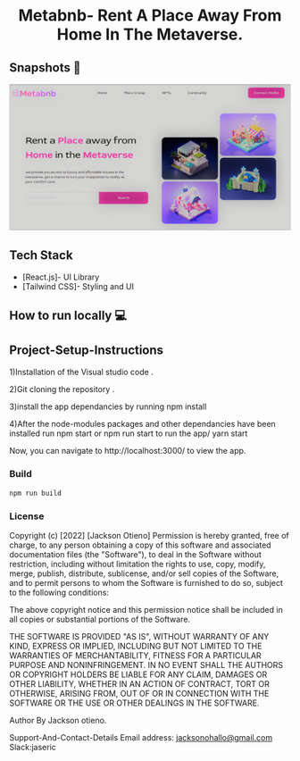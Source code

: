 <div align="center">
	<h1> Metabnb- Rent A Place Away From Home In The Metaverse.</h1>
</div>

## Snapshots 📸

![Snapshot of MetaBnb](public/Snapshot.png)

## Tech Stack 

- [React.js]- UI Library
- [Tailwind CSS]- Styling and UI



## How to run locally 💻

## Project-Setup-Instructions
1)Installation of the Visual studio code .

2)Git cloning the repository .

3)install the app dependancies by running npm install

4)After the node-modules packages and other dependancies have been installed run npm start or npm run start to run the app/ yarn start

Now, you can navigate to http://localhost:3000/ to view the app.

### Build

```bash
npm run build
```
 ### License
 Copyright (c) [2022] [Jackson Otieno] Permission is hereby granted, free of charge, to any person obtaining a copy of this software and associated documentation files (the "Software"), to deal in the Software without restriction, including without limitation the rights to use, copy, modify, merge, publish, distribute, sublicense, and/or sell copies of the Software, and to permit persons to whom the Software is furnished to do so, subject to the following conditions:

The above copyright notice and this permission notice shall be included in all copies or substantial portions of the Software.

THE SOFTWARE IS PROVIDED "AS IS", WITHOUT WARRANTY OF ANY KIND, EXPRESS OR IMPLIED, INCLUDING BUT NOT LIMITED TO THE WARRANTIES OF MERCHANTABILITY, FITNESS FOR A PARTICULAR PURPOSE AND NONINFRINGEMENT. IN NO EVENT SHALL THE AUTHORS OR COPYRIGHT HOLDERS BE LIABLE FOR ANY CLAIM, DAMAGES OR OTHER LIABILITY, WHETHER IN AN ACTION OF CONTRACT, TORT OR OTHERWISE, ARISING FROM, OUT OF OR IN CONNECTION WITH THE SOFTWARE OR THE USE OR OTHER DEALINGS IN THE SOFTWARE.

Author
By Jackson otieno.

Support-And-Contact-Details
Email address: jacksonohallo@gmail.com Slack:jaseric